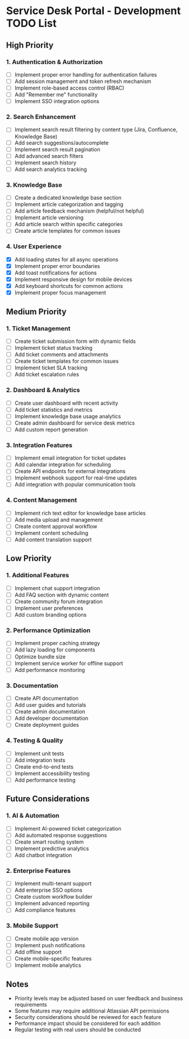 # Service Desk Portal - Development TODO List

## High Priority

### 1. Authentication & Authorization
- [ ] Implement proper error handling for authentication failures
- [ ] Add session management and token refresh mechanism
- [ ] Implement role-based access control (RBAC)
- [ ] Add "Remember me" functionality
- [ ] Implement SSO integration options

### 2. Search Enhancement
- [ ] Implement search result filtering by content type (Jira, Confluence, Knowledge Base)
- [ ] Add search suggestions/autocomplete
- [ ] Implement search result pagination
- [ ] Add advanced search filters
- [ ] Implement search history
- [ ] Add search analytics tracking

### 3. Knowledge Base
- [ ] Create a dedicated knowledge base section
- [ ] Implement article categorization and tagging
- [ ] Add article feedback mechanism (helpful/not helpful)
- [ ] Implement article versioning
- [ ] Add article search within specific categories
- [ ] Create article templates for common issues

### 4. User Experience
- [x] Add loading states for all async operations
- [x] Implement proper error boundaries
- [x] Add toast notifications for actions
- [x] Implement responsive design for mobile devices
- [x] Add keyboard shortcuts for common actions
- [x] Implement proper focus management

## Medium Priority

### 1. Ticket Management
- [ ] Create ticket submission form with dynamic fields
- [ ] Implement ticket status tracking
- [ ] Add ticket comments and attachments
- [ ] Create ticket templates for common issues
- [ ] Implement ticket SLA tracking
- [ ] Add ticket escalation rules

### 2. Dashboard & Analytics
- [ ] Create user dashboard with recent activity
- [ ] Add ticket statistics and metrics
- [ ] Implement knowledge base usage analytics
- [ ] Create admin dashboard for service desk metrics
- [ ] Add custom report generation

### 3. Integration Features
- [ ] Implement email integration for ticket updates
- [ ] Add calendar integration for scheduling
- [ ] Create API endpoints for external integrations
- [ ] Implement webhook support for real-time updates
- [ ] Add integration with popular communication tools

### 4. Content Management
- [ ] Implement rich text editor for knowledge base articles
- [ ] Add media upload and management
- [ ] Create content approval workflow
- [ ] Implement content scheduling
- [ ] Add content translation support

## Low Priority

### 1. Additional Features
- [ ] Implement chat support integration
- [ ] Add FAQ section with dynamic content
- [ ] Create community forum integration
- [ ] Implement user preferences
- [ ] Add custom branding options

### 2. Performance Optimization
- [ ] Implement proper caching strategy
- [ ] Add lazy loading for components
- [ ] Optimize bundle size
- [ ] Implement service worker for offline support
- [ ] Add performance monitoring

### 3. Documentation
- [ ] Create API documentation
- [ ] Add user guides and tutorials
- [ ] Create admin documentation
- [ ] Add developer documentation
- [ ] Create deployment guides

### 4. Testing & Quality
- [ ] Implement unit tests
- [ ] Add integration tests
- [ ] Create end-to-end tests
- [ ] Implement accessibility testing
- [ ] Add performance testing

## Future Considerations

### 1. AI & Automation
- [ ] Implement AI-powered ticket categorization
- [ ] Add automated response suggestions
- [ ] Create smart routing system
- [ ] Implement predictive analytics
- [ ] Add chatbot integration

### 2. Enterprise Features
- [ ] Implement multi-tenant support
- [ ] Add enterprise SSO options
- [ ] Create custom workflow builder
- [ ] Implement advanced reporting
- [ ] Add compliance features

### 3. Mobile Support
- [ ] Create mobile app version
- [ ] Implement push notifications
- [ ] Add offline support
- [ ] Create mobile-specific features
- [ ] Implement mobile analytics

## Notes
- Priority levels may be adjusted based on user feedback and business requirements
- Some features may require additional Atlassian API permissions
- Security considerations should be reviewed for each feature
- Performance impact should be considered for each addition
- Regular testing with real users should be conducted 